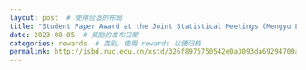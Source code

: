```yaml
---
layout: post  # 使用合适的布局
title: "Student Paper Award at the Joint Statistical Meetings (Mengyu Li)"  # 奖励名称
date: 2023-08-05  # 奖励的发布日期
categories: rewards  # 类别，使用 rewards 以便归档
permalink: http://isbd.ruc.edu.cn/xstd/326f8975750542e0a3093da69294709a.htm
---
```



